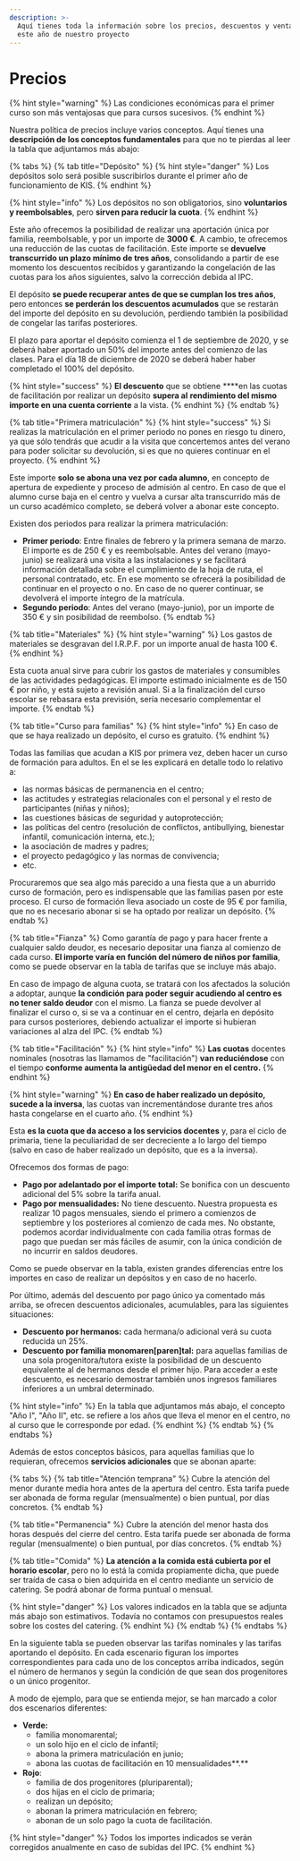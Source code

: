 ```yaml
---
description: >-
  Aquí tienes toda la información sobre los precios, descuentos y ventajas para
  este año de nuestro proyecto
---
```


# Precios



{% hint style="warning" %}
Las condiciones económicas para el primer curso son más ventajosas que para cursos sucesivos. 
{% endhint %}

Nuestra política de precios incluye varios conceptos. Aquí tienes una **descripción de los conceptos fundamentales** para que no te pierdas al leer la tabla que adjuntamos más abajo:

{% tabs %}
{% tab title="Depósito" %}
{% hint style="danger" %}
Los depósitos solo será posible suscribirlos durante el primer año de funcionamiento de KIS.
{% endhint %}

{% hint style="info" %}
Los depósitos no son obligatorios, sino **voluntarios y reembolsables**, pero **sirven para reducir la cuota**.
{% endhint %}

Este año ofrecemos la posibilidad de realizar una aportación única por familia, reembolsable, y por un importe de **3000 €**. A cambio, te ofrecemos una reducción de las cuotas de facilitación. Este importe se **devuelve transcurrido un plazo mínimo de tres años**, consolidando a partir de ese momento los descuentos recibidos y garantizando la congelación de las cuotas para los años siguientes, salvo la corrección debida al IPC. 

El depósito **se puede recuperar antes de que se cumplan los tres años**, pero entonces **se perderán los descuentos acumulados** que se restarán del importe del depósito en su devolución, perdiendo también la posibilidad de congelar las tarifas posteriores.

 El plazo para aportar el depósito comienza el 1 de septiembre de 2020, y se deberá haber aportado un 50% del importe antes del comienzo de las clases. Para el día 18 de diciembre de 2020 se deberá haber haber completado el 100% del depósito.

{% hint style="success" %}
**El descuento** que se obtiene ****en las cuotas de facilitación por realizar un depósito **supera al** **rendimiento del mismo importe en una cuenta corriente** a la vista.
{% endhint %}
{% endtab %}

{% tab title="Primera matriculación" %}
{% hint style="success" %}
Si realizas la matriculación en el primer periodo no pones en riesgo tu dinero, ya que sólo tendrás que acudir a la visita que concertemos antes del verano para poder solicitar su devolución, si es que no quieres continuar en el proyecto.
{% endhint %}

Este importe **solo se abona una vez por cada alumno**, en concepto de apertura de expediente y proceso de admisión al centro. En caso de que el alumno curse baja en el centro y vuelva a cursar alta transcurrido más de un curso académico completo, se deberá volver a abonar este concepto. 

Existen dos periodos para realizar la primera matriculación:

* **Primer periodo**: Entre finales de febrero y la primera semana de marzo. El importe es de 250 € y es reembolsable. Antes del verano \(mayo-junio\) se realizará una visita a las instalaciones y se facilitará información detallada sobre el cumplimiento de la hoja de ruta, el personal contratado, etc. En ese momento se ofrecerá la posibilidad de continuar en el proyecto o no. En caso de no querer continuar, se devolverá el importe íntegro de la matrícula.
* **Segundo periodo**: Antes del verano \(mayo-junio\), por un importe de 350 € y sin posibilidad de reembolso.
{% endtab %}

{% tab title="Materiales" %}
{% hint style="warning" %}
Los gastos de materiales se desgravan del I.R.P.F. por un importe anual de hasta 100 €.
{% endhint %}

Esta cuota anual sirve para cubrir los gastos de materiales y consumibles de las actividades pedagógicas. El importe estimado inicialmente es de 150 € por niño, y está sujeto a revisión anual. Si a la finalización del curso escolar se rebasara esta previsión, sería necesario complementar el importe.
{% endtab %}

{% tab title="Curso para familias" %}
{% hint style="info" %}
En caso de que se haya realizado un depósito, el curso es gratuito.
{% endhint %}

Todas las familias que acudan a KIS por primera vez, deben hacer un curso de formación para adultos. En el se les explicará en detalle todo lo relativo a:

* las normas básicas de permanencia en el centro;
* las actitudes y estrategias relacionales con el personal y el resto de participantes \(niñas y niños\);
* las cuestiones básicas de seguridad y autoprotección;
* las políticas del centro \(resolución de conflictos, antibullying, bienestar infantil, comunicación interna, etc.\);
* la asociación de madres y padres;
* el proyecto pedagógico y las normas de convivencia;
* etc.

Procuraremos que sea algo más parecido a una fiesta que a un aburrido curso de formación, pero es indispensable que las familias pasen por este proceso. El curso de formación lleva asociado un coste de 95 € por familia, que no es necesario abonar si se ha optado por realizar un depósito.
{% endtab %}

{% tab title="Fianza" %}
Como garantía de pago y para hacer frente a cualquier saldo deudor, es necesario depositar una fianza al comienzo de cada curso. **El importe varía en función del número de niños por familia**, como se puede observar en la tabla de tarifas que se incluye más abajo. 

En caso de impago de alguna cuota, se tratará con los afectados la solución a adoptar, aunque **la condición para poder seguir acudiendo al centro es no tener saldo deudor** con el mismo. La fianza se puede devolver al finalizar el curso o, si se va a continuar en el centro, dejarla en depósito para cursos posteriores, debiendo actualizar el importe si hubieran variaciones al alza del IPC.
{% endtab %}

{% tab title="Facilitación" %}
{% hint style="info" %}
**Las cuotas** docentes nominales \(nosotras las llamamos de "facilitación"\) **van reduciéndose** con el tiempo **conforme aumenta la antigüedad del menor en el centro.**
{% endhint %}

{% hint style="warning" %}
**En caso de haber realizado un depósito, sucede a la inversa**, las cuotas van incrementándose durante tres años hasta congelarse en el cuarto año.
{% endhint %}

Esta **es la cuota que da acceso a los servicios docentes** y, para el ciclo de primaria, tiene la peculiaridad de ser decreciente a lo largo del tiempo \(salvo en caso de haber realizado un depósito, que es a la inversa\).

Ofrecemos  dos formas de pago:

* **Pago por adelantado por el importe total:** Se bonifica con un descuento adicional del 5% sobre la tarifa anual. 
* **Pago por mensualidades:** No tiene descuento. Nuestra propuesta es realizar 10 pagos mensuales, siendo el primero a comienzos de septiembre y los posteriores al comienzo de cada mes. No obstante, podemos acordar individualmente con cada familia otras formas de pago que puedan ser más fáciles de asumir, con la única condición de no incurrir en saldos deudores.

Como se puede observar en la tabla, existen grandes diferencias entre los importes en caso de realizar un depósitos y en caso de no hacerlo.

Por último, además del descuento por pago único ya comentado más arriba, se ofrecen descuentos adicionales, acumulables, para las siguientes situaciones:

* **Descuento por hermanos:** cada hermana/o adicional verá su cuota reducida un 25%.
* **Descuento por familia monomaren\[paren\]tal:** para aquellas familias de una sola progenitora/tutora existe la posibilidad de un descuento equivalente al de hermanos desde el primer hijo. Para acceder a este descuento, es necesario demostrar también unos ingresos familiares inferiores a un umbral determinado.

{% hint style="info" %}
En la tabla que adjuntamos más abajo, el concepto "Año I", "Año II", etc. se refiere a los años que lleva el menor en el centro, no al curso que le corresponde por edad.
{% endhint %}
{% endtab %}
{% endtabs %}

Además de estos conceptos básicos, para aquellas familias que lo requieran, ofrecemos **servicios adicionales** que se abonan aparte:

{% tabs %}
{% tab title="Atención temprana" %}
Cubre la atención del menor durante media hora antes de la apertura del centro. Esta tarifa puede ser abonada de forma regular \(mensualmente\) o bien puntual, por días concretos.
{% endtab %}

{% tab title="Permanencia" %}
Cubre la atención del menor hasta dos horas después del cierre del centro. Esta tarifa puede ser abonada de forma regular \(mensualmente\) o bien puntual, por días concretos.
{% endtab %}

{% tab title="Comida" %}
**La atención a la comida está cubierta por el horario escolar**, pero no lo está la comida propiamente dicha, que puede ser traída de casa o bien adquirida en el centro mediante un servicio de catering. Se podrá abonar de forma puntual o mensual.

{% hint style="danger" %}
Los valores indicados en la tabla que se adjunta más abajo son estimativos. Todavía no contamos con presupuestos reales sobre los costes del catering.
{% endhint %}
{% endtab %}
{% endtabs %}

En la siguiente tabla se pueden observar las tarifas nominales y las tarifas aportando el depósito. En cada escenario figuran los importes correspondientes para cada uno de los conceptos arriba indicados, según el número de hermanos y según la condición de que sean dos progenitores o un único progenitor. 

A modo de ejemplo, para que se entienda mejor, se han marcado a color dos escenarios diferentes:

* **Verde:**
  * familia monomarental;
  * un solo hijo en el ciclo de infantil;
  * abona la primera matriculación en junio;
  * abona las cuotas de facilitación en 10 mensualidades**.**
* **Rojo**: 
  * familia de dos progenitores \(pluriparental\);
  * dos hijas en el ciclo de primaria;
  * realizan un depósito;
  * abonan la primera matriculación en febrero;
  * abonan de un solo pago la cuota de facilitación.

{% hint style="danger" %}
Todos los importes indicados se verán corregidos anualmente en caso de subidas del IPC.
{% endhint %}

